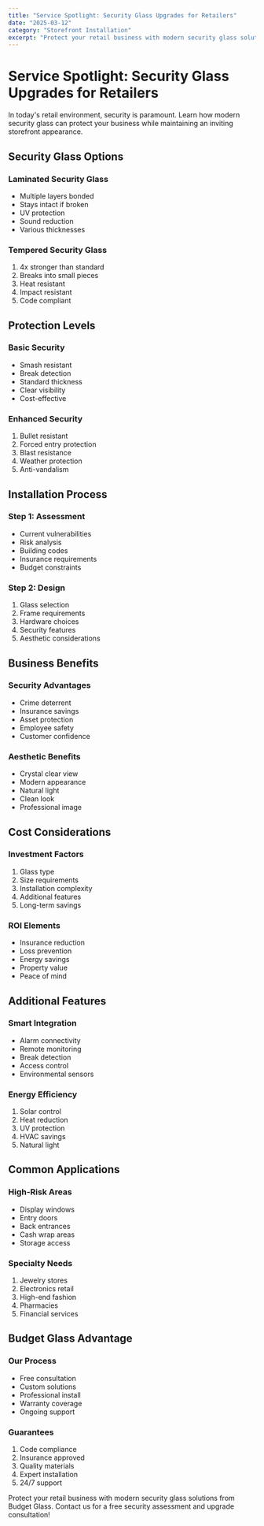 ```yaml
---
title: "Service Spotlight: Security Glass Upgrades for Retailers"
date: "2025-03-12"
category: "Storefront Installation"
excerpt: "Protect your retail business with modern security glass solutions that don't compromise on aesthetics or customer experience."
---
```


# Service Spotlight: Security Glass Upgrades for Retailers

In today's retail environment, security is paramount. Learn how modern security glass can protect your business while maintaining an inviting storefront appearance.

## Security Glass Options

### Laminated Security Glass
- Multiple layers bonded
- Stays intact if broken
- UV protection
- Sound reduction
- Various thicknesses

### Tempered Security Glass
1. 4x stronger than standard
2. Breaks into small pieces
3. Heat resistant
4. Impact resistant
5. Code compliant

## Protection Levels

### Basic Security
- Smash resistant
- Break detection
- Standard thickness
- Clear visibility
- Cost-effective

### Enhanced Security
1. Bullet resistant
2. Forced entry protection
3. Blast resistance
4. Weather protection
5. Anti-vandalism

## Installation Process

### Step 1: Assessment
- Current vulnerabilities
- Risk analysis
- Building codes
- Insurance requirements
- Budget constraints

### Step 2: Design
1. Glass selection
2. Frame requirements
3. Hardware choices
4. Security features
5. Aesthetic considerations

## Business Benefits

### Security Advantages
- Crime deterrent
- Insurance savings
- Asset protection
- Employee safety
- Customer confidence

### Aesthetic Benefits
- Crystal clear view
- Modern appearance
- Natural light
- Clean look
- Professional image

## Cost Considerations

### Investment Factors
1. Glass type
2. Size requirements
3. Installation complexity
4. Additional features
5. Long-term savings

### ROI Elements
- Insurance reduction
- Loss prevention
- Energy savings
- Property value
- Peace of mind

## Additional Features

### Smart Integration
- Alarm connectivity
- Remote monitoring
- Break detection
- Access control
- Environmental sensors

### Energy Efficiency
1. Solar control
2. Heat reduction
3. UV protection
4. HVAC savings
5. Natural light

## Common Applications

### High-Risk Areas
- Display windows
- Entry doors
- Back entrances
- Cash wrap areas
- Storage access

### Specialty Needs
1. Jewelry stores
2. Electronics retail
3. High-end fashion
4. Pharmacies
5. Financial services

## Budget Glass Advantage

### Our Process
- Free consultation
- Custom solutions
- Professional install
- Warranty coverage
- Ongoing support

### Guarantees
1. Code compliance
2. Insurance approved
3. Quality materials
4. Expert installation
5. 24/7 support

Protect your retail business with modern security glass solutions from Budget Glass. Contact us for a free security assessment and upgrade consultation! 